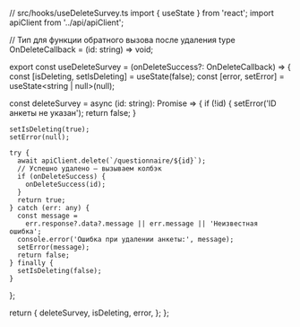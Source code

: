 // src/hooks/useDeleteSurvey.ts
import { useState } from 'react';
import apiClient from '../api/apiClient';

// Тип для функции обратного вызова после удаления
type OnDeleteCallback = (id: string) => void;

export const useDeleteSurvey = (onDeleteSuccess?: OnDeleteCallback) => {
  const [isDeleting, setIsDeleting] = useState(false);
  const [error, setError] = useState<string | null>(null);

  const deleteSurvey = async (id: string): Promise<boolean> => {
    if (!id) {
      setError('ID анкеты не указан');
      return false;
    }

    setIsDeleting(true);
    setError(null);

    try {
      await apiClient.delete(`/questionnaire/${id}`);
      // Успешно удалено — вызываем колбэк
      if (onDeleteSuccess) {
        onDeleteSuccess(id);
      }
      return true;
    } catch (err: any) {
      const message =
        err.response?.data?.message || err.message || 'Неизвестная ошибка';
      console.error('Ошибка при удалении анкеты:', message);
      setError(message);
      return false;
    } finally {
      setIsDeleting(false);
    }
  };

  return {
    deleteSurvey,
    isDeleting,
    error,
  };
};
